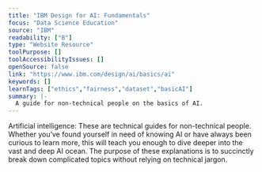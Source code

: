 ```yaml
---
title: "IBM Design for AI: Fundamentals"
focus: "Data Science Education"
source: "IBM"
readability: ["B"]
type: "Website Resource"
toolPurpose: []
toolAccessibilityIssues: []
openSource: false
link: "https://www.ibm.com/design/ai/basics/ai"
keywords: []
learnTags: ["ethics","fairness","dataset","basicAI"]
summary: |-
  A guide for non-technical people on the basics of AI.
---
```

Artificial intelligence: These are technical guides for non-technical people. Whether you’ve found yourself in need of knowing AI or have always been curious to learn more, this will teach you enough to dive deeper into the vast and deep AI ocean. The purpose of these explanations is to succinctly break down complicated topics without relying on technical jargon.
